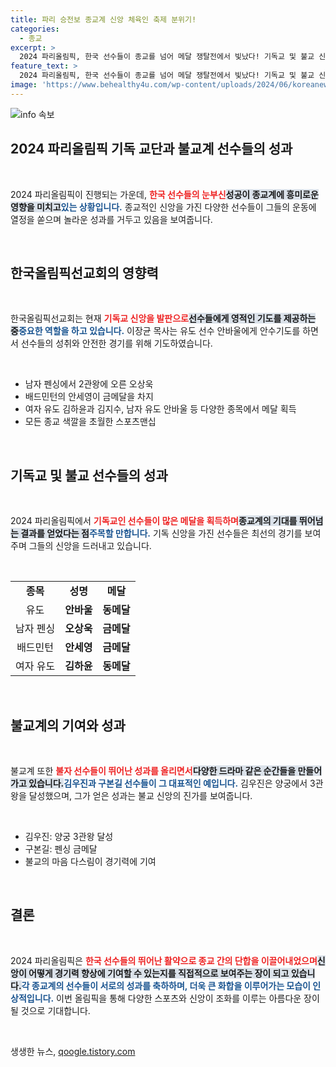 ```yaml
---
title: 파리 승전보 종교계 신앙 체육인 축제 분위기!
categories:
  - 종교
excerpt: >
  2024 파리올림픽, 한국 선수들이 종교를 넘어 메달 쟁탈전에서 빛났다! 기독교 및 불교 신자 선수들의 눈부신 활약과 감동적인 순간들을 담은 현장, 과연 어떤 이야기가 펼쳐질까? 클릭해서 확인하세요!
feature_text: >
  2024 파리올림픽, 한국 선수들이 종교를 넘어 메달 쟁탈전에서 빛났다! 기독교 및 불교 신자 선수들의 눈부신 활약과 감동적인 순간들을 담은 현장, 과연 어떤 이야기가 펼쳐질까? 클릭해서 확인하세요!
image: 'https://www.behealthy4u.com/wp-content/uploads/2024/06/koreanews.jpg'
---
```


<p><img src="https://www.behealthy4u.com/wp-content/uploads/2024/06/koreanews.jpg" alt="info 속보" /></p>

<h2 data-ke-size="size26">2024 파리올림픽 기독 교단과 불교계 선수들의 성과</h2>

<p data-ke-size="size16">&nbsp;</p>

<p>2024 파리올림픽이 진행되는 가운데, <b><span style="color: #ee2323;">한국 선수들의 눈부신</span></b><b><span style="background-color: #21538527;">성공이 종교계에 흥미로운 영향을 미치고</span></b><b><span style="color: #1a5490;">있는 상황입니다.</span></b> 종교적인 신앙을 가진 다양한 선수들이 그들의 운동에 열정을 쏟으며 놀라운 성과를 거두고 있음을 보여줍니다.</p>

<p data-ke-size="size16">&nbsp;</p>

<h2 data-ke-size="size26">한국올림픽선교회의 영향력</h2>

<p data-ke-size="size16">&nbsp;</p>

<p>한국올림픽선교회는 현재 <b><span style="color: #ee2323;">기독교 신앙을 발판으로</span></b><b><span style="background-color: #21538527;">선수들에게 영적인 기도를 제공하는 중</span></b><b><span style="color: #1a5490;">중요한 역할을 하고 있습니다.</span></b> 이장균 목사는 유도 선수 안바울에게 안수기도를 하면서 선수들의 성취와 안전한 경기를 위해 기도하였습니다.</p>

<p data-ke-size="size16">&nbsp;</p>

<ul>
<li>남자 펜싱에서 2관왕에 오른 오상욱</li>
<li>배드민턴의 안세영이 금메달을 차지</li>
<li>여자 유도 김하윤과 김지수, 남자 유도 안바울 등 다양한 종목에서 메달 획득</li>
<li>모든 종교 색깔을 초월한 스포츠맨십</li>
</ul>

<p data-ke-size="size16">&nbsp;</p>

<h2 data-ke-size="size26">기독교 및 불교 선수들의 성과</h2>

<p data-ke-size="size16">&nbsp;</p>

<p>2024 파리올림픽에서 <b><span style="color: #ee2323;">기독교인 선수들이 많은 메달을 획득하며</span></b><b><span style="background-color: #21538527;">종교계의 기대를 뛰어넘는 결과를 얻었다는 점</span></b><b><span style="color: #1a5490;">주목할 만합니다.</span></b> 기독 신앙을 가진 선수들은 최선의 경기를 보여주며 그들의 신앙을 드러내고 있습니다. </p>

<p data-ke-size="size16">&nbsp;</p>

<table style="width: 100%; text-align: center;">
<tr>
<td style="text-align: center; height: 17px;"><b>종목</b></td>
<td style="text-align: center; height: 17px;"><b>성명</b></td>
<td style="text-align: center; height: 17px;"><b>메달</b></td>
</tr>
<tr>
<td style="text-align: center; height: 17px;">유도</td>
<td style="text-align: center; height: 17px;"><b>안바울</b></td>
<td style="text-align: center; height: 17px;"><b>동메달</b></td>
</tr>
<tr>
<td style="text-align: center; height: 17px;">남자 펜싱</td>
<td style="text-align: center; height: 17px;"><b>오상욱</b></td>
<td style="text-align: center; height: 17px;"><b>금메달</b></td>
</tr>
<tr>
<td style="text-align: center; height: 17px;">배드민턴</td>
<td style="text-align: center; height: 17px;"><b>안세영</b></td>
<td style="text-align: center; height: 17px;"><b>금메달</b></td>
</tr>
<tr>
<td style="text-align: center; height: 17px;">여자 유도</td>
<td style="text-align: center; height: 17px;"><b>김하윤</b></td>
<td style="text-align: center; height: 17px;"><b>동메달</b></td>
</tr>
</table>

<p data-ke-size="size16">&nbsp;</p>

<h2 data-ke-size="size26">불교계의 기여와 성과</h2>

<p data-ke-size="size16">&nbsp;</p>

<p>불교계 또한 <b><span style="color: #ee2323;">불자 선수들이 뛰어난 성과를 올리면서</span></b><b><span style="background-color: #21538527;">다양한 드라마 같은 순간들을 만들어 가고 있습니다.</span></b><b><span style="color: #1a5490;">김우진과 구본길 선수들이 그 대표적인 예입니다.</span></b> 김우진은 양궁에서 3관왕을 달성했으며, 그가 얻은 성과는 불교 신앙의 진가를 보여줍니다.</p>

<p data-ke-size="size16">&nbsp;</p>

<ul>
<li>김우진: 양궁 3관왕 달성</li>
<li>구본길: 펜싱 금메달</li>
<li>불교의 마음 다스림이 경기력에 기여</li>
</ul>

<p data-ke-size="size16">&nbsp;</p>

<h2 data-ke-size="size26">결론</h2>

<p data-ke-size="size16">&nbsp;</p>

<p>2024 파리올림픽은 <b><span style="color: #ee2323;">한국 선수들의 뛰어난 활약으로 종교 간의 단합을 이끌어내었으며</span></b><b><span style="background-color: #21538527;">신앙이 어떻게 경기력 향상에 기여할 수 있는지를 직접적으로 보여주는 장이 되고 있습니다.</span></b><b><span style="color: #1a5490;">각 종교계의 선수들이 서로의 성과를 축하하며, 더욱 큰 화합을 이루어가는 모습이 인상적입니다.</span></b> 이번 올림픽을 통해 다양한 스포츠와 신앙이 조화를 이루는 아름다운 장이 될 것으로 기대합니다.</p>

<p data-ke-size="size16">&nbsp;</p>
생생한 뉴스, <a href="https://qoogle.tistory.com" rel="dofollow">qoogle.tistory.com</a>


